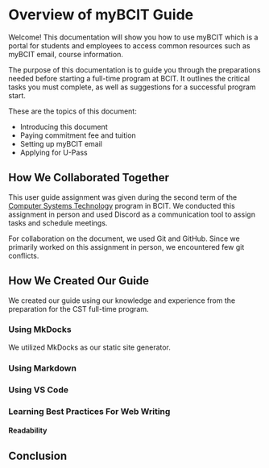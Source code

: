 # Overview of myBCIT Guide
Welcome! This documentation will show you how to use myBCIT which is a portal for students and employees to access common resources such as myBCIT email, course information.


The purpose of this documentation is to guide you through the preparations needed before starting a full-time program at BCIT. It outlines the critical tasks you must complete, as well as suggestions for a successful program start.

These are the topics of this document:

- Introducing this document
- Paying commitment fee and tuition
- Setting up myBCIT email
- Applying for U-Pass


## How We Collaborated Together
This user guide assignment was given during the second term of the [Computer Systems Technology](https://www.bcit.ca/programs/computer-systems-technology-diploma-full-time-5500dipma/) program in BCIT. We conducted this assignment in person and used Discord as a communication tool to assign tasks and schedule meetings.

For collaboration on the document, we used Git and GitHub. Since we primarily worked on this assignment in person, we encountered few git conflicts.

## How We Created Our Guide
We created our guide using our knowledge and experience from the preparation for the CST full-time program. 

### Using MkDocks
We utilized MkDocks as our static site generator.

### Using Markdown
### Using VS Code

### Learning Best Practices For Web Writing
#### Readability
## Conclusion